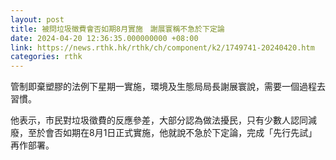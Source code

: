 ```yaml
---
layout: post
title: 被問垃圾徵費會否如期8月實施　謝展寰稱不急於下定論
date: 2024-04-20 12:36:35.000000000 +08:00
link: https://news.rthk.hk/rthk/ch/component/k2/1749741-20240420.htm
categories: rthk
---
```


管制即棄塑膠的法例下星期一實施，環境及生態局局長謝展寰說，需要一個過程去習慣。

他表示，市民對垃圾徵費的反應參差，大部分認為做法擾民，只有少數人認同減廢，至於會否如期在8月1日正式實施，他就說不急於下定論，完成「先行先試」再作部署。
